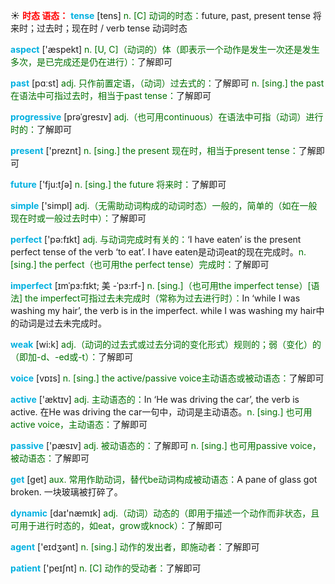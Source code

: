 ☀ <font color="red">**时态 语态：**</font>
<font color="sky blue">**tense**</font> [tens] 
<font color="rgb(227, 108, 9)">n. [C] 动词的时态：</font>future, past, present tense 将来时；过去时；现在时 / verb tense 动词时态

<font color="sky blue">**aspect**</font> ['æspekt] 
<font color="rgb(227, 108, 9)">n. [U, C]（动词的）体（即表示一个动作是发生一次还是发生多次，是已完成还是仍在进行）：</font>了解即可

<font color="sky blue">**past**</font> [pɑːst] 
<font color="rgb(227, 108, 9)">adj. 只作前置定语，（动词）过去式的：</font>了解即可 <font color="rgb(227, 108, 9)">n. [sing.] the past 在语法中可指过去时，相当于past tense：</font>了解即可
           
<font color="sky blue">**progressive**</font> [prəˈgresɪv]
<font color="rgb(227, 108, 9)">adj.（也可用continuous）在语法中可指（动词）进行时的：</font>了解即可

<font color="sky blue">**present**</font> ['preznt] 
<font color="rgb(227, 108, 9)">n. [sing.] the present 现在时，相当于present tense：</font>了解即可  

<font color="sky blue">**future**</font> ['fju:tʃə] 
<font color="rgb(227, 108, 9)">n. [sing.] the future 将来时：</font>了解即可

<font color="sky blue">**simple**</font> ['simpl] 
<font color="rgb(227, 108, 9)">adj.（无需助动词构成的动词时态）一般的，简单的（如在一般现在时或一般过去时中）：</font>了解即可

<font color="sky blue">**perfect**</font> ['pə:fɪkt] 
<font color="rgb(227, 108, 9)">adj. 与动词完成时有关的：</font>‘I have eaten’ is the present perfect tense of the verb ‘to eat’. I have eaten是动词eat的现在完成时。<font color="rgb(227, 108, 9)">n. [sing.] the perfect（也可用the perfect tense）完成时：</font>了解即可
           
<font color="sky blue">**imperfect**</font> [ɪmˈpɜ:fɪkt; 美 -ˈpɜ:rf-]
<font color="rgb(227, 108, 9)">n. [sing.]（也可用the imperfect tense）[语法] the imperfect可指过去未完成时（常称为过去进行时）：</font>In ‘while I was washing my hair’, the verb is in the imperfect. while I was washing my hair中的动词是过去未完成时。

<font color="sky blue">**weak**</font> [wi:k] 
<font color="rgb(227, 108, 9)">adj.（动词的过去式或过去分词的变化形式）规则的；弱（变化）的（即加-d、-ed或-t）：</font>了解即可

<font color="sky blue">**voice**</font> [vɒɪs] 
<font color="rgb(227, 108, 9)">n. [sing.] the active/passive voice主动语态或被动语态：</font>了解即可

<font color="sky blue">**active**</font> ['æktɪv] 
<font color="rgb(227, 108, 9)">adj. 主动语态的：</font>In ‘He was driving the car’, the verb is active. 在He was driving the car一句中，动词是主动语态。<font color="rgb(227, 108, 9)">n. [sing.] 也可用active voice，主动语态：</font>了解即可

<font color="sky blue">**passive**</font> ['pæsɪv] 
<font color="rgb(227, 108, 9)">adj. 被动语态的：</font>了解即可 <font color="rgb(227, 108, 9)">n. [sing.] 也可用passive voice，被动语态：</font>了解即可

<font color="sky blue">**get**</font> [ɡet] 
<font color="rgb(227, 108, 9)">aux. 常用作助动词，替代be动词构成被动语态：</font>A pane of glass got broken. 一块玻璃被打碎了。

<font color="sky blue">**dynamic**</font> [daɪ'næmɪk] 
<font color="rgb(227, 108, 9)">adj.（动词）动态的（即用于描述一个动作而非状态，且可用于进行时态的，如eat，grow或knock）：</font>了解即可

<font color="sky blue">**agent**</font> ['eɪdӡənt] 
<font color="rgb(227, 108, 9)">n. [sing.] 动作的发出者，即施动者：</font>了解即可

<font color="sky blue">**patient**</font> ['peɪʃnt] 
<font color="rgb(227, 108, 9)">n. [C] 动作的受动者：</font>了解即可
